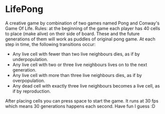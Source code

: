 # LifePong
A creative game by combination of two games named Pong and Conway's Game Of Life. 
Rules:
at the beginning of the game each player has 40 cells to place (make alive) on their side of board. These and the future generations of them will work as puddles of original pong game.
At each step in time, the following transitions occur:

- Any live cell with fewer than two live neighbours dies, as if by underpopulation.
- Any live cell with two or three live neighbours lives on to the next generation.
- Any live cell with more than three live neighbours dies, as if by overpopulation.
- Any dead cell with exactly three live neighbours becomes a live cell, as if by reproduction.

After placing cells you can press space to start the game. It runs at 30 fps which means 30 generations happens each second. Have fun I guess :D
